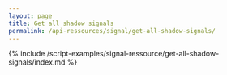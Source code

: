 ```yaml
---
layout: page
title: Get all shadow signals
permalink: /api-ressources/signal/get-all-shadow-signals/
---
```


{% include /script-examples/signal-ressource/get-all-shadow-signals/index.md %}
